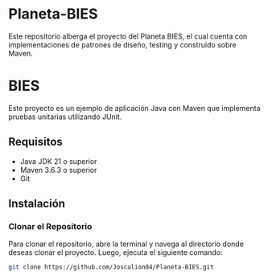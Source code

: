 # Planeta-BIES
Este repositorio alberga el proyecto del Planeta BIES, el cual cuenta con implementaciones de patrones de diseño, testing y construido sobre Maven.

# BIES

Este proyecto es un ejemplo de aplicación Java con Maven que implementa pruebas unitarias utilizando JUnit.

## Requisitos

- Java JDK 21 o superior
- Maven 3.6.3 o superior
- Git

## Instalación

### Clonar el Repositorio

Para clonar el repositorio, abre la terminal y navega al directorio donde deseas clonar el proyecto. Luego, ejecuta el siguiente comando:

```sh
git clone https://github.com/Joscalion04/Planeta-BIES.git
